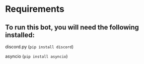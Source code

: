 # Requirements
## To run this bot, you will need the following installed:
discord.py (`pip install discord`)

asyncio (`pip install asyncio`)

